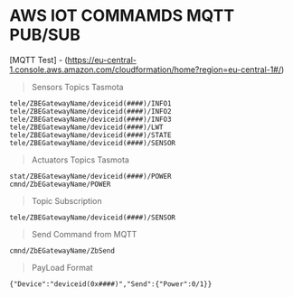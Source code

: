 # AWS IOT COMMAMDS MQTT PUB/SUB

[MQTT Test] - (https://eu-central-1.console.aws.amazon.com/cloudformation/home?region=eu-central-1#/)

> Sensors Topics Tasmota
```
tele/ZBEGatewayName/deviceid(####)/INFO1
tele/ZBEGatewayName/deviceid(####)/INFO2
tele/ZBEGatewayName/deviceid(####)/INFO3
tele/ZBEGatewayName/deviceid(####)/LWT
tele/ZBEGatewayName/deviceid(####)/STATE
tele/ZBEGatewayName/deviceid(####)/SENSOR
```

> Actuators Topics Tasmota
```
stat/ZBEGatewayName/deviceid(####)/POWER
cmnd/ZbEGatewayName/POWER
```

> Topic Subscription
```
tele/ZBEGatewayName/deviceid(####)/SENSOR
```

> Send Command from MQTT
```
cmnd/ZbEGatewayName/ZbSend
```

> PayLoad Format
```
{"Device":"deviceid(0x####)","Send":{"Power":0/1}} 
```
